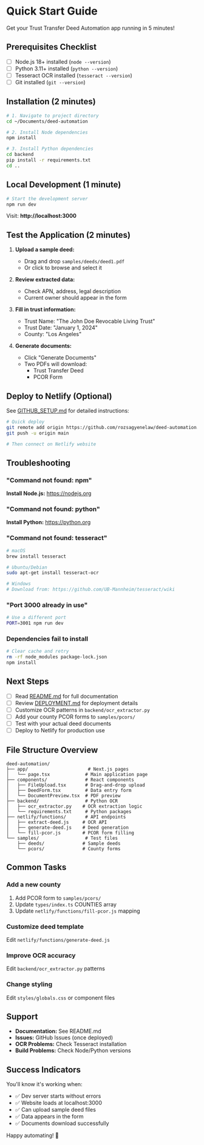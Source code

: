 # Quick Start Guide

Get your Trust Transfer Deed Automation app running in 5 minutes!

## Prerequisites Checklist

- [ ] Node.js 18+ installed (`node --version`)
- [ ] Python 3.11+ installed (`python --version`)
- [ ] Tesseract OCR installed (`tesseract --version`)
- [ ] Git installed (`git --version`)

## Installation (2 minutes)

```bash
# 1. Navigate to project directory
cd ~/Documents/deed-automation

# 2. Install Node dependencies
npm install

# 3. Install Python dependencies
cd backend
pip install -r requirements.txt
cd ..
```

## Local Development (1 minute)

```bash
# Start the development server
npm run dev
```

Visit: **http://localhost:3000**

## Test the Application (2 minutes)

1. **Upload a sample deed:**
   - Drag and drop `samples/deeds/deed1.pdf`
   - Or click to browse and select it

2. **Review extracted data:**
   - Check APN, address, legal description
   - Current owner should appear in the form

3. **Fill in trust information:**
   - Trust Name: "The John Doe Revocable Living Trust"
   - Trust Date: "January 1, 2024"
   - County: "Los Angeles"

4. **Generate documents:**
   - Click "Generate Documents"
   - Two PDFs will download:
     - Trust Transfer Deed
     - PCOR Form

## Deploy to Netlify (Optional)

See [GITHUB_SETUP.md](./GITHUB_SETUP.md) for detailed instructions:

```bash
# Quick deploy
git remote add origin https://github.com/rozsagyenelaw/deed-automation.git
git push -u origin main

# Then connect on Netlify website
```

## Troubleshooting

### "Command not found: npm"
**Install Node.js:** https://nodejs.org

### "Command not found: python"
**Install Python:** https://python.org

### "Command not found: tesseract"
```bash
# macOS
brew install tesseract

# Ubuntu/Debian
sudo apt-get install tesseract-ocr

# Windows
# Download from: https://github.com/UB-Mannheim/tesseract/wiki
```

### "Port 3000 already in use"
```bash
# Use a different port
PORT=3001 npm run dev
```

### Dependencies fail to install
```bash
# Clear cache and retry
rm -rf node_modules package-lock.json
npm install
```

## Next Steps

- [ ] Read [README.md](./README.md) for full documentation
- [ ] Review [DEPLOYMENT.md](./DEPLOYMENT.md) for deployment details
- [ ] Customize OCR patterns in `backend/ocr_extractor.py`
- [ ] Add your county PCOR forms to `samples/pcors/`
- [ ] Test with your actual deed documents
- [ ] Deploy to Netlify for production use

## File Structure Overview

```
deed-automation/
├── app/                      # Next.js pages
│   └── page.tsx             # Main application page
├── components/              # React components
│   ├── FileUpload.tsx       # Drag-and-drop upload
│   ├── DeedForm.tsx         # Data entry form
│   └── DocumentPreview.tsx  # PDF preview
├── backend/                 # Python OCR
│   ├── ocr_extractor.py    # OCR extraction logic
│   └── requirements.txt     # Python packages
├── netlify/functions/       # API endpoints
│   ├── extract-deed.js     # OCR API
│   ├── generate-deed.js    # Deed generation
│   └── fill-pcor.js        # PCOR form filling
└── samples/                 # Test files
    ├── deeds/              # Sample deeds
    └── pcors/              # County forms
```

## Common Tasks

### Add a new county
1. Add PCOR form to `samples/pcors/`
2. Update `types/index.ts` COUNTIES array
3. Update `netlify/functions/fill-pcor.js` mapping

### Customize deed template
Edit `netlify/functions/generate-deed.js`

### Improve OCR accuracy
Edit `backend/ocr_extractor.py` patterns

### Change styling
Edit `styles/globals.css` or component files

## Support

- **Documentation:** See README.md
- **Issues:** GitHub Issues (once deployed)
- **OCR Problems:** Check Tesseract installation
- **Build Problems:** Check Node/Python versions

## Success Indicators

You'll know it's working when:
- ✅ Dev server starts without errors
- ✅ Website loads at localhost:3000
- ✅ Can upload sample deed files
- ✅ Data appears in the form
- ✅ Documents download successfully

Happy automating! 🚀
